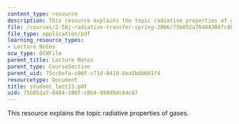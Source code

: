 ```yaml
---
content_type: resource
description: This resource explains the topic radiative properties of gases.
file: /courses/2-58j-radiative-transfer-spring-2006/75b852a70484386fc8b4958d9dc64c87_student_lect13.pdf
file_type: application/pdf
learning_resource_types:
- Lecture Notes
ocw_type: OCWFile
parent_title: Lecture Notes
parent_type: CourseSection
parent_uid: 75cc6efa-c06f-c71d-8410-8ea5b6b661f4
resourcetype: Document
title: student_lect13.pdf
uid: 75b852a7-0484-386f-c8b4-958d9dc64c87
---
```

This resource explains the topic radiative properties of gases.